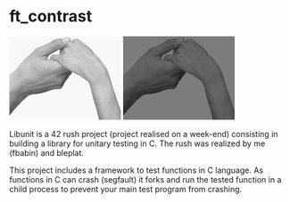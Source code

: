 # ft_contrast

<img src="imgs/hands.png" alt="drawing" width="200"/>
<img src="imgs/contrasted_hands.png" alt="drawing" width="200"/>

Libunit is a 42 rush project (project realised on a week-end) consisting in building a library for unitary testing in C. The rush was realized by me (fbabin) and bleplat.

This project includes a framework to test functions in C language. As functions in C can crash (segfault) it forks and run the tested function in a child process to prevent your main test program from crashing.
